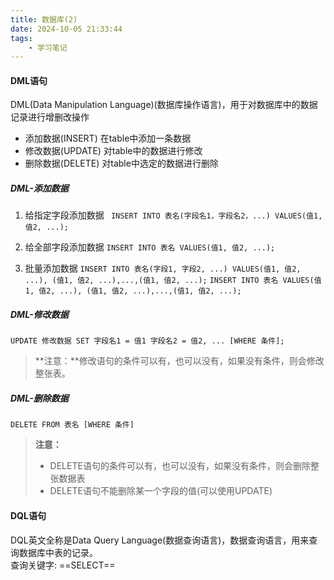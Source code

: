 ```yaml
---
title: 数据库(2)
date: 2024-10-05 21:33:44
tags:
    - 学习笔记  
---
```

#### DML语句
DML(Data Manipulation Language)(数据库操作语言)，用于对数据库中的数据记录进行增删改操作
- 添加数据(INSERT)  在table中添加一条数据
- 修改数据(UPDATE)  对table中的数据进行修改
- 删除数据(DELETE)  对table中选定的数据进行删除
##### DML-添加数据
1. 给指定字段添加数据
   ``` INSERT INTO 表名(字段名1，字段名2，...) VALUES(值1, 值2, ...);```

2. 给全部字段添加数据
   ``` INSERT INTO 表名 VALUES(值1, 值2, ...); ```

3. 批量添加数据
   ``` INSERT INTO 表名(字段1, 字段2, ...) VALUES(值1, 值2, ...), (值1, 值2, ...),...,(值1, 值2, ...); ```
   ``` INSERT INTO 表名 VALUES(值1, 值2, ...), (值1, 值2, ...),...,(值1, 值2, ...); ```

##### DML-修改数据
``` UPDATE 修改数据 SET 字段名1 = 值1 字段名2 = 值2, ... [WHERE 条件]; ```
> **注意：**修改语句的条件可以有，也可以没有，如果没有条件，则会修改整张表。

##### DML-删除数据
``` DELETE FROM 表名 [WHERE 条件] ```

> **注意：**
>   - DELETE语句的条件可以有，也可以没有，如果没有条件，则会删除整张数据表
>   - DELETE语句不能删除某一个字段的值(可以使用UPDATE)

#### DQL语句
DQL英文全称是Data Query Language(数据查询语言)，数据查询语言，用来查询数据库中表的记录。  
查询关键字: ==SELECT==




